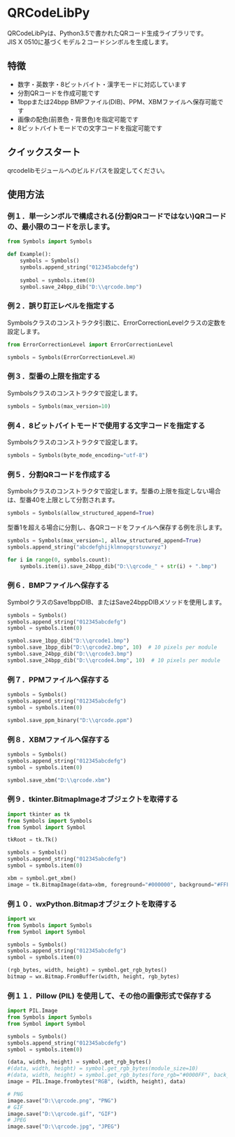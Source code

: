 # QRCodeLibPy
QRCodeLibPyは、Python3.5で書かれたQRコード生成ライブラリです。  
JIS X 0510に基づくモデル２コードシンボルを生成します。

## 特徴
- 数字・英数字・8ビットバイト・漢字モードに対応しています
- 分割QRコードを作成可能です
- 1bppまたは24bpp BMPファイル(DIB)、PPM、XBMファイルへ保存可能です
- 画像の配色(前景色・背景色)を指定可能です
- 8ビットバイトモードでの文字コードを指定可能です

## クイックスタート
qrcodelibモジュールへのビルドパスを設定してください。

## 使用方法
### 例１．単一シンボルで構成される(分割QRコードではない)QRコードの、最小限のコードを示します。

```python
from Symbols import Symbols

def Example():
    symbols = Symbols()
    symbols.append_string("012345abcdefg")
    
    symbol = symbols.item(0)
    symbol.save_24bpp_dib("D:\\qrcode.bmp")
```

### 例２．誤り訂正レベルを指定する
Symbolsクラスのコンストラクタ引数に、ErrorCorrectionLevelクラスの定数を設定します。

```python
from ErrorCorrectionLevel import ErrorCorrectionLevel

symbols = Symbols(ErrorCorrectionLevel.H)

```

### 例３．型番の上限を指定する
Symbolsクラスのコンストラクタで設定します。
```python
symbols = Symbols(max_version=10)
```

### 例４．8ビットバイトモードで使用する文字コードを指定する
Symbolsクラスのコンストラクタで設定します。
```python
symbols = Symbols(byte_mode_encoding="utf-8")
```

### 例５．分割QRコードを作成する
Symbolsクラスのコンストラクタで設定します。型番の上限を指定しない場合は、型番40を上限として分割されます。

```python
symbols = Symbols(allow_structured_append=True)
```

型番1を超える場合に分割し、各QRコードをファイルへ保存する例を示します。

```python
symbols = Symbols(max_version=1, allow_structured_append=True)
symbols.append_string("abcdefghijklmnopqrstuvwxyz")

for i in range(0, symbols.count):
    symbols.item(i).save_24bpp_dib("D:\\qrcode_" + str(i) + ".bmp")
```

### 例６．BMPファイルへ保存する
SymbolクラスのSave1bppDIB、またはSave24bppDIBメソッドを使用します。

```python
symbols = Symbols()
symbols.append_string("012345abcdefg")
symbol = symbols.item(0)

symbol.save_1bpp_dib("D:\\qrcode1.bmp")
symbol.save_1bpp_dib("D:\\qrcode2.bmp", 10)  # 10 pixels per module
symbol.save_24bpp_dib("D:\\qrcode3.bmp")
symbol.save_24bpp_dib("D:\\qrcode4.bmp", 10)  # 10 pixels per module
```

### 例７．PPMファイルへ保存する
```python
symbols = Symbols()
symbols.append_string("012345abcdefg")
symbol = symbols.item(0)

symbol.save_ppm_binary("D:\\qrcode.ppm")
```

### 例８．XBMファイルへ保存する
```python
symbols = Symbols()
symbols.append_string("012345abcdefg")
symbol = symbols.item(0)

symbol.save_xbm("D:\\qrcode.xbm")
```

### 例９．tkinter.BitmapImageオブジェクトを取得する
```python
import tkinter as tk
from Symbols import Symbols
from Symbol import Symbol

tkRoot = tk.Tk()

symbols = Symbols()
symbols.append_string("012345abcdefg")
symbol = symbols.item(0)

xbm = symbol.get_xbm()
image = tk.BitmapImage(data=xbm, foreground="#000000", background="#FFFFFF")
```

### 例１０．wxPython.Bitmapオブジェクトを取得する
```python
import wx
from Symbols import Symbols
from Symbol import Symbol

symbols = Symbols()
symbols.append_string("012345abcdefg")
symbol = symbols.item(0)

(rgb_bytes, width, height) = symbol.get_rgb_bytes()
bitmap = wx.Bitmap.FromBuffer(width, height, rgb_bytes)
```

### 例１１．Pillow (PIL) を使用して、その他の画像形式で保存する
```python
import PIL.Image
from Symbols import Symbols
from Symbol import Symbol

symbols = Symbols()
symbols.append_string("012345abcdefg")
symbol = symbols.item(0)

(data, width, height) = symbol.get_rgb_bytes()
#(data, width, height) = symbol.get_rgb_bytes(module_size=10)
#(data, width, height) = symbol.get_rgb_bytes(fore_rgb="#0000FF", back_rgb="#00FFFF")
image = PIL.Image.frombytes("RGB", (width, height), data)

# PNG
image.save("D:\\qrcode.png", "PNG")
# GIF
image.save("D:\\qrcode.gif", "GIF")
# JPEG
image.save("D:\\qrcode.jpg", "JPEG")
```

